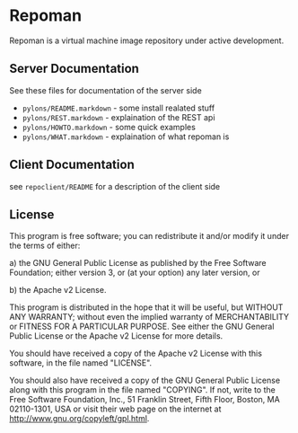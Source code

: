 # Repoman
Repoman is a virtual machine image repository under active development.

## Server Documentation
See these files for documentation of the server side

* `pylons/README.markdown`  - some install realated stuff
* `pylons/REST.markdown`    - explaination of the REST api
* `pylons/HOWTO.markdown`   - some quick examples
* `pylons/WHAT.markdown`    - explaination of what repoman is

## Client Documentation
see `repoclient/README` for a description of the client side

## License

This program is free software; you can redistribute it and/or modify
it under the terms of either:

a) the GNU General Public License as published by the Free
Software Foundation; either version 3, or (at your option) any
later version, or

b) the Apache v2 License.

This program is distributed in the hope that it will be useful,
but WITHOUT ANY WARRANTY; without even the implied warranty of
MERCHANTABILITY or FITNESS FOR A PARTICULAR PURPOSE.  See either
the GNU General Public License or the Apache v2 License for more details.

You should have received a copy of the Apache v2 License with this
software, in the file named "LICENSE".

You should also have received a copy of the GNU General Public License
along with this program in the file named "COPYING". If not, write to the
Free Software Foundation, Inc., 51 Franklin Street, Fifth Floor, 
Boston, MA 02110-1301, USA or visit their web page on the internet at
http://www.gnu.org/copyleft/gpl.html.


